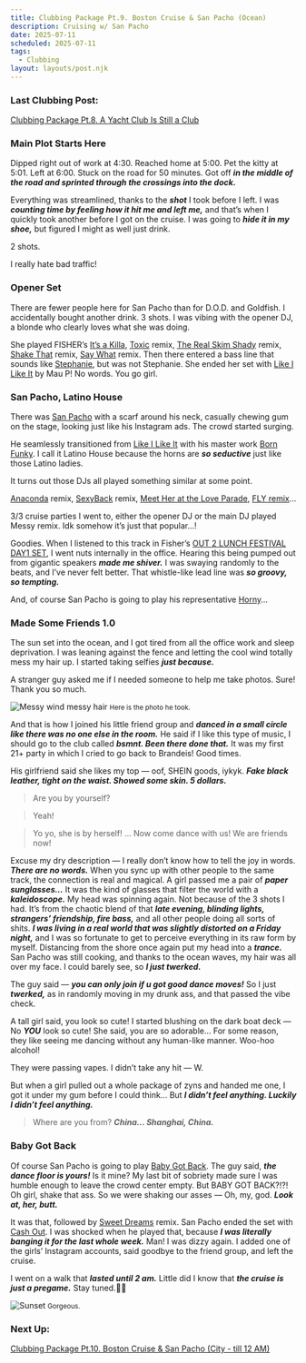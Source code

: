 ```yaml
---
title: Clubbing Package Pt.9. Boston Cruise & San Pacho (Ocean)
description: Cruising w/ San Pacho
date: 2025-07-11
scheduled: 2025-07-11
tags:
  - Clubbing
layout: layouts/post.njk
---
```


<h3>Last Clubbing Post:</h3>
<a href="{{ '/posts/clubbingpackagept8/' | url }}">Clubbing Package Pt.8. A Yacht Club Is Still a Club</a>

<h3>Main Plot Starts Here</h3>

Dipped right out of work at 4:30. Reached home at 5:00. Pet the kitty at 5:01. Left at 6:00. Stuck on the road for 50 minutes. Got off ***in the middle of the road and sprinted through the crossings into the dock.***

Everything was streamlined, thanks to the ***shot*** I took before I left. I was ***counting time by feeling how it hit me and left me,*** and that’s when I quickly took another before I got on the cruise. I was going to ***hide it in my shoe,*** but figured I might as well just drink.

2 shots.

I really hate bad traffic!

<h3>Opener Set</h3>

There are fewer people here for San Pacho than for D.O.D. and Goldfish. I accidentally bought another drink. 3 shots. I was vibing with the opener DJ, a blonde who clearly loves what she was doing.

She played FISHER’s [It’s a Killa](https://open.spotify.com/track/2KjQ5zpQGCXgAPbwyPBVqx?si=877fa1212a1e423f), [Toxic](https://open.spotify.com/track/6I9VzXrHxO9rA9A5euc8Ak?si=aa9de4ed499f41b5) remix, [The Real Skim Shady](https://open.spotify.com/track/2WXUcFnJPPATncUkPYC54v?si=19ef760066a24cb4) remix, [Shake That](https://open.spotify.com/track/0fGh0trRN1xz3s41r7V5ce?si=71bd3524209547e6) remix, [Say What](https://open.spotify.com/track/2GwsSbo6IbNDVvcm9rtmal?si=dd3fb84377344ec0) remix. Then there entered a bass line that sounds like [Stephanie](https://open.spotify.com/track/3sh2q76qsc7yLkQNmHKfQf?si=90bdd9a8a72e4c49), but was not Stephanie. She ended her set with [Like I Like It](https://open.spotify.com/track/6vLKVWEuOCQAWEaHv2yknm?si=f7613048235d409c) by Mau P! No words. You go girl.

<h3>San Pacho, Latino House</h3>

There was [San Pacho](https://sanpachomusic.com) with a scarf around his neck, casually chewing gum on the stage, looking just like his Instagram ads. The crowd started surging.

He seamlessly transitioned from [Like I Like It](https://open.spotify.com/track/6vLKVWEuOCQAWEaHv2yknm?si=f7613048235d409c) with his master work [Born Funky](https://open.spotify.com/track/3NR678vn8CA4WtNfujey2W?si=d0f30d45ba514a57). I call it Latino House because the horns are ***so seductive*** just like those Latino ladies.

It turns out those DJs all played something similar at some point.

[Anaconda](https://open.spotify.com/track/794F99D5BQHS5ZGRXAs7I5?si=5e07e16641fc4547) remix, [SexyBack](https://open.spotify.com/track/0O45fw2L5vsWpdsOdXwNAR?si=092d29f04c8a4234) remix, [Meet Her at the Love Parade](https://open.spotify.com/track/3z5fPVImx59TSttFEDZbFJ?si=9dd87e6aba7149ba), [FLY remix](https://open.spotify.com/track/40TX6kbIsqFfUggyMR3zUW?si=9677ff287a8a4d83)...

3/3 cruise parties I went to, either the opener DJ or the main DJ played Messy remix. Idk somehow it’s just that popular…!

Goodies. When I listened to this track in Fisher’s [OUT 2 LUNCH FESTIVAL DAY1 SET](https://youtu.be/vf53F3U_-Ik?si=NWqf-pySbk6xc6pr&t=602), I went nuts internally in the office. Hearing this being pumped out from gigantic speakers ***made me shiver.*** I was swaying randomly to the beats, and I’ve never felt better. That whistle-like lead line was ***so groovy, so tempting.***

And, of course San Pacho is going to play his representative [Horny](https://open.spotify.com/track/04GYAnoZJajIurWLcjTMIF?si=06489bd54f7d4c5f)…

<h3>Made Some Friends 1.0</h3>

The sun set into the ocean, and I got tired from all the office work and sleep deprivation. I was leaning against the fence and letting the cool wind totally mess my hair up. I started taking selfies ***just because.***

A stranger guy asked me if I needed someone to help me take photos. Sure! Thank you so much.

![Messy wind messy hair](/img/blog5.0/stranger_me.jpg)
<small>Here is the photo he took.</small>

And that is how I joined his little friend group and ***danced in a small circle like there was no one else in the room.*** He said if I like this type of music, I should go to the club called ***bsmnt. Been there done that.*** It was my first 21+ party in which I cried to go back to Brandeis! Good times.

His girlfriend said she likes my top — oof, SHEIN goods, iykyk. ***Fake black leather, tight on the waist. Showed some skin. 5 dollars.***

>Are you by yourself?

>Yeah!

>Yo yo, she is by herself! … Now come dance with us! We are friends now!

Excuse my dry description — I really don’t know how to tell the joy in words. ***There are no words.*** When you sync up with other people to the same track, the connection is real and magical. A girl passed me a pair of ***paper sunglasses…*** It was the kind of glasses that filter the world with a ***kaleidoscope.*** My head was spinning again. Not because of the 3 shots I had. It’s from the chaotic blend of that ***late evening, blinding lights, strangers’ friendship, fire bass,*** and all other people doing all sorts of shits. ***I was living in a real world that was slightly distorted on a Friday night,*** and I was so fortunate to get to perceive everything in its raw form by myself. Distancing from the shore once again put my head into a ***trance.*** San Pacho was still cooking, and thanks to the ocean waves, my hair was all over my face. I could barely see, so ***I just twerked.***

The guy said — ***you can only join if u got good dance moves!*** So I just ***twerked,*** as in randomly moving in my drunk ass, and that passed the vibe check.

A tall girl said, you look so cute! I started blushing on the dark boat deck —  No ***YOU*** look so cute! She said, you are so adorable… For some reason, they like seeing me dancing without any human-like manner. Woo-hoo alcohol!

They were passing vapes. I didn’t take any hit — W.

But when a girl pulled out a whole package of zyns and handed me one, I got it under my gum before I could think… But ***I didn’t feel anything. Luckily I didn’t feel anything.***

>Where are you from? ***China… Shanghai, China.***

<h3>Baby Got Back</h3>

Of course San Pacho is going to play [Baby Got Back](https://open.spotify.com/track/2DC888t0oMQlVOyda1QNn9?si=269a616459134519). The guy said, ***the dance floor is yours!*** Is it mine? My last bit of sobriety made sure I was humble enough to leave the crowd center empty. But BABY GOT BACK?!?! Oh girl, shake that ass. So we were shaking our asses — Oh, my, god. ***Look at, her, butt.***

It was that, followed by [Sweet Dreams](https://open.spotify.com/track/1TfqLAPs4K3s2rJMoCokcS?si=69f8abacee0e495c) remix. San Pacho ended the set with [Cash Out](https://open.spotify.com/track/7qHSfKzilTsXJuuWcjX1vZ?si=766d95d207974966). I was shocked when he played that, because ***I was literally banging it for the last whole week.*** Man! I was dizzy again. I added one of the girls’ Instagram accounts, said goodbye to the friend group, and left the cruise.

I went on a walk that ***lasted until 2 am.*** Little did I know that ***the cruise is just a pregame.*** Stay tuned.😮‍💨

![Sunset](/img/blog5.0/sun_set.jpeg)
<small>Gorgeous.</small>

<h3>Next Up:</h3>
<a href="{{ '/posts/clubbingpackagept10/' | url }}">Clubbing Package Pt.10. Boston Cruise & San Pacho (City - till 12 AM)</a>

